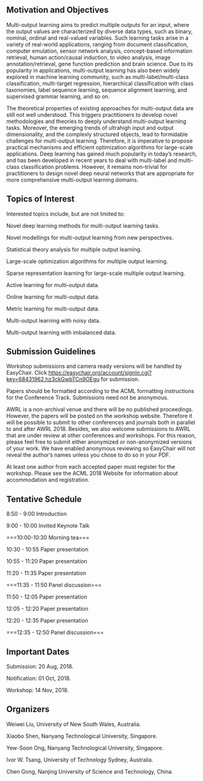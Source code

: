 ## Motivation and Objectives 

Multi-output learning aims to predict multiple outputs for an input, where the output values are characterized by diverse data types, such as binary, nominal, ordinal and real-valued variables. Such learning tasks arise in a variety of real-world applications, ranging from document classification, computer emulation, sensor network analysis, concept-based information retrieval, human action/causal induction, to video analysis, image annotation/retrieval, gene function prediction and brain science. Due to its popularity in applications, multi-output learning has also been widely explored in machine learning community, such as multi-label/multi-class classification, multi-target regression, hierarchical classification with class taxonomies, label sequence learning, sequence alignment learning, and supervised grammar learning, and so on. 

The theoretical properties of existing approaches for multi-output data are still not well understood. This triggers practitioners to develop novel methodologies and theories to deeply understand multi-output learning tasks. Moreover, the emerging trends of ultrahigh input and output dimensionality, and the complexly structured objects, lead to formidable challenges for multi-output learning. Therefore, it is imperative to propose practical mechanisms and efficient optimization algorithms for large-scale applications. Deep learning has gained much popularity in today’s research, and has been developed in recent years to deal with multi-label and multi-class classification problems. However, it remains non-trivial for practitioners to design novel deep neural networks that are appropriate for more comprehensive multi-output learning domains. 

## Topics of Interest 

Interested topics include, but are not limited to: 

Novel deep learning methods for multi-output learning tasks. 

Novel modellings for multi-output learning from new perspectives. 

Statistical theory analysis for multiple output learning. 

Large-scale optimization algorithms for multiple output learning. 

Sparse representation learning for large-scale multiple output learning. 

Active learning for multi-output data. 

Online learning for multi-output data. 

Metric learning for multi-output data. 

Multi-output learning with noisy data. 

Multi-output learning with imbalanced data. 

## Submission Guidelines 

Workshop submissions and camera ready versions will be handled by EasyChair. Click https://easychair.org/account/signin.cgi?key=68431962.hz3ckGwbTCn9OEgu for submission. 

Papers should be formatted according to the ACML formatting instructions for the Conference Track. Submissions need not be anonymous. 

AWRL is a non-archival venue and there will be no published proceedings. However, the papers will be posted on the workshop website. Therefore it will be possible to submit to other conferences and journals both in parallel to and after AWRL 2018. Besides, we also welcome submissions to AWRL that are under review at other conferences and workshops. For this reason, please feel free to submit either anonymized or non-anonymized versions of your work. We have enabled anonymous reviewing so EasyChair will not reveal the author’s names unless you chose to do so in your PDF. 

At least one author from each accepted paper must register for the workshop. Please see the ACML 2018 Website for information about accommodation and registration. 


## Tentative Schedule

8:50 - 9:00 Introduction 

9:00 - 10:00 Invited Keynote Talk 

===10:00-10:30 Morning tea=== 

10:30 - 10:55 Paper presentation 

10:55 - 11:20 Paper presentation 

11:20 - 11:35 Paper presentation 

===11:35 - 11:50 Panel discussion=== 

11:50 - 12:05 Paper presentation 

12:05 - 12:20 Paper presentation 

12:20 - 12:35 Paper presentation 

===12:35 - 12:50 Panel discussion=== 


## Important Dates 

Submission: 20 Aug, 2018. 

Notification: 01 Oct, 2018. 

Workshop: 14 Nov, 2018. 

## Organizers

Weiwei Liu, University of New South Wales, Australia. 

Xiaobo Shen, Nanyang Technological University, Singapore. 

Yew-Soon Ong, Nanyang Technological University, Singapore. 

Ivor W. Tsang, University of Technology Sydney, Australia. 

Chen Gong, Nanjing University of Science and Technology, China.
